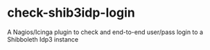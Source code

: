 # check-shib3idp-login
A Nagios/Icinga plugin to check and end-to-end user/pass login to a Shibboleth Idp3 instance
